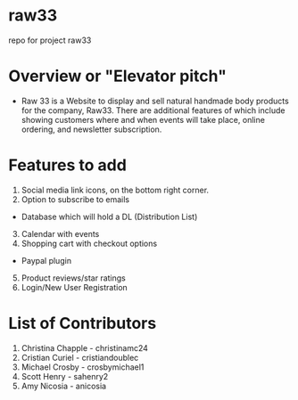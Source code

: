 # raw33
repo for project raw33

# Overview or "Elevator pitch"
- Raw 33 is a Website to display and sell natural handmade body products for the company, Raw33.  There are additional features of which include showing customers where and when events will take place, online ordering, and newsletter subscription.

# Features to add
1. Social media link icons, on the bottom right corner.
2. Option to subscribe to emails
- Database which will hold a DL (Distribution List)
3. Calendar with events
4. Shopping cart with checkout options
- Paypal plugin
5. Product reviews/star ratings
6. Login/New User Registration

# List of Contributors
1. Christina Chapple - christinamc24
2. Cristian Curiel - cristiandoublec
3. Michael Crosby - crosbymichael1
4. Scott Henry - sahenry2
3. Amy Nicosia - anicosia
